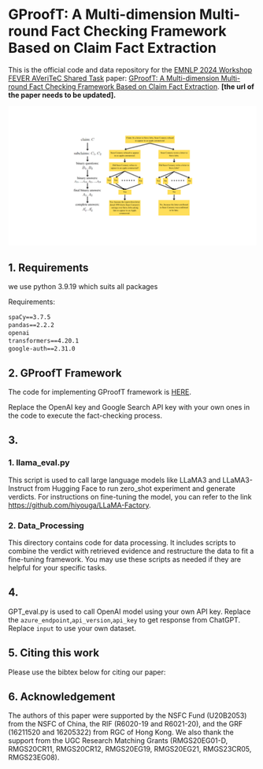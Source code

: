 # GProofT: A Multi-dimension Multi-round Fact Checking Framework Based on Claim Fact Extraction

This is the official code and data repository for the [EMNLP 2024 Workshop FEVER AVeriTeC Shared Task](https://fever.ai/) paper:
[GProofT: A Multi-dimension Multi-round Fact Checking Framework Based on Claim Fact Extraction](https://arxiv.org/abs/2401.07286).
**[the url of the paper needs to be updated].**

![Overview](overview.png)

## 1. Requirements

we use python 3.9.19 which suits all packages

Requirements:
```
spaCy==3.7.5
pandas==2.2.2
openai
transformers==4.20.1
google-auth==2.31.0
```

## 2. GProofT Framework

The code for implementing GProofT framework is [HERE](https://github.com/HKUST-KnowComp/GProofT/GProofT.py).

Replace the OpenAI key and Google Search API key with your own ones in the code to execute the fact-checking process.

## 3. 
### 1. llama_eval.py

This script is used to call large language models like LLaMA3 and LLaMA3-Instruct from Hugging Face to run zero_shot experiment and generate verdicts. For instructions on fine-tuning the model, you can refer to the link https://github.com/hiyouga/LLaMA-Factory.

### 2. Data_Processing

This directory contains code for data processing. It includes scripts to combine the verdict with retrieved evidence and restructure the data to fit a fine-tuning framework. You may use these scripts as needed if they are helpful for your specific tasks.

## 4.
GPT_eval.py is used to call OpenAI model using your own API key. Replace the ``azure_endpoint``,``api_version``,``api_key`` to get response from ChatGPT. Replace ``input`` to use your own dataset. 

## 5. Citing this work

Please use the bibtex below for citing our paper:



## 6. Acknowledgement

The authors of this paper were supported by the NSFC Fund (U20B2053) from the NSFC of China, the RIF (R6020-19 and R6021-20), and the GRF (16211520 and 16205322) from RGC of Hong Kong. We also thank the support from the UGC Research Matching Grants (RMGS20EG01-D, RMGS20CR11, RMGS20CR12, RMGS20EG19, RMGS20EG21, RMGS23CR05, RMGS23EG08). 
